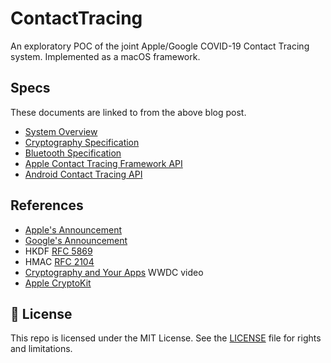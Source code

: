 # ContactTracing

An exploratory POC of the joint Apple/Google COVID-19 Contact Tracing system.
Implemented as a macOS framework.

## Specs

These documents are linked to from the above blog post.

- [System Overview](https://blog.google/documents/57/Overview_of_COVID-19_Contact_Tracing_Using_BLE.pdf)
- [Cryptography Specification](https://blog.google/documents/56/Contact_Tracing_-_Cryptography_Specification.pdf)
- [Bluetooth Specification](https://blog.google/documents/58/Contact_Tracing_-_Bluetooth_Specification_v1.1_RYGZbKW.pdf)
- [Apple Contact Tracing Framework API](https://covid19-static.cdn-apple.com/applications/covid19/current/static/contact-tracing/pdf/ContactTracing-FrameworkDocumentation.pdf)
- [Android Contact Tracing API](https://blog.google/documents/55/Android_Contact_Tracing_API.pdf)

## References

- [Apple's Announcement](https://www.apple.com/covid19/contacttracing)
- [Google's Announcement](https://blog.google/inside-google/company-announcements/apple-and-google-partner-covid-19-contact-tracing-technology)
- HKDF [RFC 5869](https://tools.ietf.org/html/rfc5869)
- HMAC [RFC 2104](https://tools.ietf.org/html/rfc2104)
- [Cryptography and Your Apps](https://developer.apple.com/videos/play/wwdc2019/709) WWDC video
- [Apple CryptoKit](https://developer.apple.com/documentation/cryptokit)

## 📄 License

This repo is licensed under the MIT License. See the [LICENSE](LICENSE.md) file for rights and limitations.
